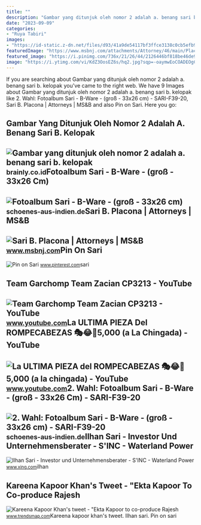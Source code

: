 ```yaml
---
title: ""
description: "Gambar yang ditunjuk oleh nomor 2 adalah a. benang sari b. kelopak"
date: "2023-09-09"
categories:
- "Ruya Tabiri"
images:
- "https://id-static.z-dn.net/files/d93/41a9de54117bf3ffce3138c0cb5efb94.jpg"
featuredImage: "https://www.msbnj.com/attachments/Attorney/46/main/Placona-Sari-010b-1_thumb-detail.jpg"
featured_image: "https://i.pinimg.com/736x/21/26/44/2126446bf818be46de9164b932802add.jpg"
image: "https://i.ytimg.com/vi/KdZ3OosEZ6s/hq2.jpg?sqp=-oaymwEoCOADEOgC8quKqQMcGADwAQH4Ad4EgAK4CIoCDAgAEAEYZSBMKGMwDw==&amp;rs=AOn4CLCfzFvJaPoNerKMbSKycXF-fCyaDA"
---
```


If you are searching about Gambar yang ditunjuk oleh nomor 2 adalah a. benang sari b. kelopak you've came to the right web. We have 9 Images about Gambar yang ditunjuk oleh nomor 2 adalah a. benang sari b. kelopak like 2. Wahl: Fotoalbum Sari - B-Ware - (groß - 33x26 cm) - SARI-F39-20, Sari B. Placona | Attorneys | MS&amp;B and also Pin on Sari. Here you go:

Gambar Yang Ditunjuk Oleh Nomor 2 Adalah A. Benang Sari B. Kelopak
------------------------------------------------------------------

 ![Gambar yang ditunjuk oleh nomor 2 adalah a. benang sari b. kelopak](https://id-static.z-dn.net/files/d93/41a9de54117bf3ffce3138c0cb5efb94.jpg) <small>brainly.co.id</small>Fotoalbum Sari - B-Ware - (groß - 33x26 Cm)
-------------------------------------------

 ![Fotoalbum Sari - B-Ware - (groß - 33x26 cm)](https://schoenes-aus-indien.de/453-large_default/fotoalbum-sari-b-ware-gross-33x26-cm.jpg) <small>schoenes-aus-indien.de</small>Sari B. Placona | Attorneys | MS&amp;B
--------------------------------------

 ![Sari B. Placona | Attorneys | MS&B](https://www.msbnj.com/attachments/Attorney/46/main/Placona-Sari-010b-1_thumb-detail.jpg) <small>www.msbnj.com</small>Pin On Sari
-----------

 ![Pin on Sari](https://i.pinimg.com/736x/21/26/44/2126446bf818be46de9164b932802add.jpg) <small>www.pinterest.com</small>sari

Team Garchomp Team Zacian CP3213 - YouTube
------------------------------------------

 ![Team Garchomp Team Zacian CP3213 - YouTube](https://i.ytimg.com/vi/HYLCwcE-Dgc/maxres2.jpg?sqp=-oaymwEoCIAKENAF8quKqQMcGADwAQH4AYwCgALgA4oCDAgAEAEYRSBHKGUwDw==&rs=AOn4CLC_ulBvmvqa2cf2uT56Qfk3FCYaDA) <small>www.youtube.com</small>La ULTIMA PIEZA Del ROMPECABEZAS 🎭😂🧘5,000 (a La Chingada) - YouTube
-------------------------------------------------------------------

 ![La ULTIMA PIEZA del ROMPECABEZAS 🎭😂🧘5,000 (a la chingada) - YouTube](https://i.ytimg.com/vi/KdZ3OosEZ6s/hq2.jpg?sqp=-oaymwEoCOADEOgC8quKqQMcGADwAQH4Ad4EgAK4CIoCDAgAEAEYZSBMKGMwDw==&rs=AOn4CLCfzFvJaPoNerKMbSKycXF-fCyaDA) <small>www.youtube.com</small>2. Wahl: Fotoalbum Sari - B-Ware - (groß - 33x26 Cm) - SARI-F39-20
------------------------------------------------------------------

 ![2. Wahl: Fotoalbum Sari - B-Ware - (groß - 33x26 cm) - SARI-F39-20](https://schoenes-aus-indien.de/8999-large_default/fotoalbum-sari-b-ware-gross-33x26-cm.jpg) <small>schoenes-aus-indien.de</small>Ilhan Sari - Investor Und Unternehmensberater - S'INC - Waterland Power
-----------------------------------------------------------------------

 ![Ilhan Sari - Investor und Unternehmensberater - S'INC - Waterland Power](https://profile-images.xing.com/images/23c4002f8ae202e76ec319be68445be7-2/ilhan-sari.1024x1024.jpg) <small>www.xing.com</small>ilhan

Kareena Kapoor Khan's Tweet - "Ekta Kapoor To Co-produce Rajesh
---------------------------------------------------------------

 ![Kareena Kapoor Khan's tweet - "Ekta Kapoor to co-produce Rajesh](https://pbs.twimg.com/media/Fcyada8X0AANSFu.jpg) <small>www.trendsmap.com</small>Kareena kapoor khan's tweet. Ilhan sari. Pin on sari
